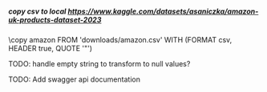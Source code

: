 ##### copy csv to local https://www.kaggle.com/datasets/asaniczka/amazon-uk-products-dataset-2023
\copy amazon FROM 'downloads/amazon.csv' WITH (FORMAT csv, HEADER true, QUOTE '"')

TODO: handle empty string to transform to null values?

TODO: Add swagger api documentation